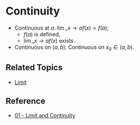 # Continuity

* Continuous at $a$: $\displaystyle\lim\_{x\to a} f(x)=f(a)$;
  * $f(a)$ is defined,
  * $\displaystyle\lim\_{x\to a} f(x)$ exists.
* Continuous on $\left(a,b\right)$: Continuous on $x_0\in\left(a,b\right)$.

## Related Topics

* [Limit](../Limits/Limit.md)

## Reference

* [01 - Limit and Continuity](../../../../00%20-%20Summary/SCMA104%20-%20System%20of%20Ordinary%20Differential%20Equations%20and%20Applications%20in%20Medical%20Science/01%20-%20Limit%20and%20Continuity.md)
